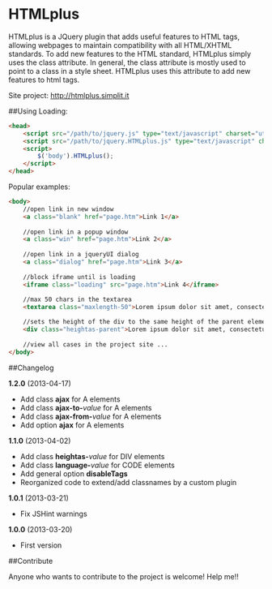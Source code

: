 HTMLplus
==========
HTMLplus is a JQuery plugin that adds useful features to HTML tags, allowing webpages to maintain compatibility with all HTML/XHTML standards.
To add new features to the HTML standard, HTMLplus simply uses the class attribute. In general, the class attribute is mostly used to point to a class in a style sheet. HTMLplus uses this attribute to add new features to html tags.

Site project: http://htmlplus.simplit.it

##Using
Loading:
```html
<head>
    <script src="/path/to/jquery.js" type="text/javascript" charset="utf-8"></script>
    <script src="/path/to/jquery.HTMLplus.js" type="text/javascript" charset="utf-8"></script>
    <script>
        $('body').HTMLplus();
    </script>
</head>
```

Popular examples:
```html
<body>
    //open link in new window
    <a class="blank" href="page.htm">Link 1</a>
    
    //open link in a popup window
    <a class="win" href="page.htm">Link 2</a>
    
    //open link in a jqueryUI dialog
    <a class="dialog" href="page.htm">Link 3</a>
    
    //block iframe until is loading
    <iframe class="loading" src="page.htm">Link 4</iframe>
    
    //max 50 chars in the textarea
    <textarea class="maxlength-50">Lorem ipsum dolor sit amet, consectetur ...</textarea>

    //sets the height of the div to the same height of the parent element
    <div class="heightas-parent">Lorem ipsum dolor sit amet, consectetur ...</div>
    
    //view all cases in the project site ...
</body>
```

##Changelog

**1.2.0** (2013-04-17)
* Add class **ajax** for A elements
* Add class **ajax-to-**_value_ for A elements
* Add class **ajax-from-**_value_ for A elements
* Add option **ajax** for A elements

**1.1.0** (2013-04-02)
* Add class **heightas-**_value_ for DIV elements
* Add class **language-**_value_ for CODE elements
* Add general option **disableTags**
* Reorganized code to extend/add classnames by a custom plugin

**1.0.1** (2013-03-21)
* Fix JSHint warnings

**1.0.0** (2013-03-20)
* First version

##Contribute

Anyone who wants to contribute to the project is welcome! Help me!!